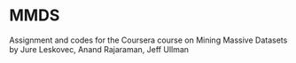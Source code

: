 # MMDS
Assignment and codes for the Coursera course on Mining Massive Datasets by Jure Leskovec, Anand Rajaraman, Jeff Ullman
